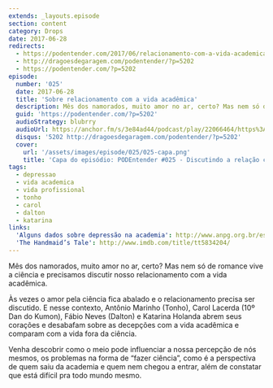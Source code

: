 ```yaml
---
extends: _layouts.episode
section: content
category: Drops
date: 2017-06-28
redirects:
  - https://podentender.com/2017/06/relacionamento-com-a-vida-academica.html
  - http://dragoesdegaragem.com/podentender/?p=5202
  - https://podentender.com/?p=5202
episode:
  number: '025'
  date: 2017-06-28
  title: 'Sobre relacionamento com a vida acadêmica'
  description: Mês dos namorados, muito amor no ar, certo? Mas nem só de romance vive a ciência e precisamos discutir nosso relacionamento com a vida acadêmica. Às vezes o amor pela ciência fica abalado e o relacionamento precisa ser discutido. 
  guid: 'https://podentender.com/?p=5202'
  audioStrategy: blubrry
  audioUrl: https://anchor.fm/s/3e84ad44/podcast/play/22066464/https%3A%2F%2Fd3ctxlq1ktw2nl.cloudfront.net%2Fstaging%2F2020-10-3%2F125107020-44100-2-d5e9530cfc0bd692.mp3
  disqus: '5202 http://dragoesdegaragem.com/podentender/?p=5202'
  cover:
    url: '/assets/images/episode/025/025-capa.png'
    title: 'Capa do episódio: PODEntender #025 - Discutindo a relação com a vida acadêmica' 
tags:
  - depressao
  - vida academica
  - vida profissional
  - tonho
  - carol
  - dalton
  - katarina
links:
  'Alguns dados sobre depressão na academia': http://www.anpg.org.br/estresse-e-depressao-na-pos-graduacao-uma-realidade-que-a-academia-insiste-em-nao-ver/
  'The Handmaid’s Tale': http://www.imdb.com/title/tt5834204/
---
```


Mês dos namorados, muito amor no ar, certo? Mas nem só de romance vive a ciência e
precisamos discutir nosso relacionamento com a vida acadêmica.

Às vezes o amor pela ciência fica abalado e o relacionamento precisa ser discutido.
E nesse contexto, Antônio Marinho (Tonho), Carol Lacerda (10º Dan do Kumon),
Fábio Neves (Dalton) e Katarina Holanda abrem seus corações e desabafam sobre as decepções
com a vida acadêmica e comparam com a vida fora da ciência.

Venha descobrir como o meio pode influenciar a nossa percepção de nós mesmos, os problemas na
forma de “fazer ciência”, como é a perspectiva de quem saiu da academia e quem nem chegou
a entrar, além de constatar que está difícil pra todo mundo mesmo.
